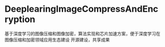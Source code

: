 # DeeplearingImageCompressAndEncryption
基于深度学习的图像压缩和图像加密，算法实现和芯片加速方案，便于深度学习在图像压缩和加密领域应用生态建设
开源建设，共享成果
